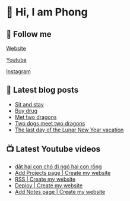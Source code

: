 # 👋 Hi, I am Phong

## 🔗 Follow me

[Website](https://phongever.xyz "Website")

[Youtube](https://www.youtube.com/@phongever "Youtube")

[Instagram](https://www.instagram.com/phongever "Instagram")

## 📝 Latest blog posts

<!-- BLOG-POST-LIST:START -->
- [Sit and stay](https://phongever.xyz/blog/sit-and-stay/)
- [Buy drug](https://phongever.xyz/blog/buy-drug/)
- [Met two dragons](https://phongever.xyz/blog/met-two-dragons/)
- [Two dogs meet two dragons](https://phongever.xyz/blog/two-dogs-meet-two-dragons/)
- [The last day of the Lunar New Year vacation](https://phongever.xyz/blog/the-last-day-of-the-lunar-new-year-vacation/)
<!-- BLOG-POST-LIST:END -->

## 📺 Latest Youtube videos

<!-- YOUTUBE-VIDEO-LIST:START -->
- [dắt hai con chó đi ngó hai con rồng](https://www.youtube.com/watch?v=K2SQ69C_BkI)
- [Add Projects page | Create my website](https://www.youtube.com/watch?v=iB5EPES5H6o)
- [RSS | Create my website](https://www.youtube.com/watch?v=YZAYeKO5rEY)
- [Deploy | Create my website](https://www.youtube.com/watch?v=c7qc2ceBzwE)
- [Add Notes page | Create my website](https://www.youtube.com/watch?v=lTNcPRt25XY)
<!-- YOUTUBE-VIDEO-LIST:END -->
